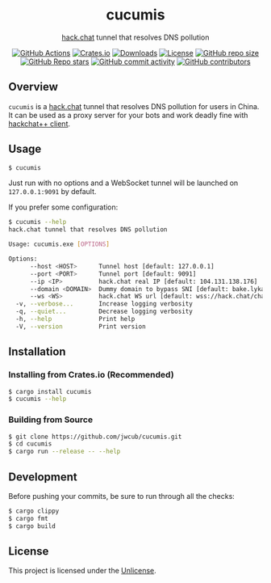 <div align="center">

# cucumis

[hack.chat](https://hack.chat) tunnel that resolves DNS pollution

[![GitHub Actions](https://img.shields.io/github/actions/workflow/status/jwcub/cucumis/build.yml?style=flat-square)](https://github.com/jwcub/cucumis/actions)
[![Crates.io](https://img.shields.io/crates/v/cucumis?style=flat-square)](https://crates.io/crates/cucumis)
[![Downloads](https://img.shields.io/crates/d/cucumis?style=flat-square)](https://crates.io/crates/cucumis)
[![License](https://img.shields.io/github/license/jwcub/cucumis?style=flat-square)](https://github.com/jwcub/cucumis/blob/main/LICENSE)
[![GitHub repo size](https://img.shields.io/github/repo-size/jwcub/cucumis?style=flat-square)](https://github.com/jwcub/cucumis)
[![GitHub Repo stars](https://img.shields.io/github/stars/jwcub/cucumis?style=flat-square&color=yellow)](https://github.com/jwcub/cucumis/stargazers)
[![GitHub commit activity](https://img.shields.io/github/commit-activity/y/jwcub/cucumis?style=flat-square)](https://github.com/jwcub/cucumis/commits/main/)
[![GitHub contributors](https://img.shields.io/github/contributors/jwcub/cucumis?style=flat-square)](https://github.com/jwcub/cucumis/graphs/contributors)

</div>

## Overview

`cucumis` is a [hack.chat](https://hack.chat) tunnel that resolves DNS pollution for users in China. It can be used as a proxy server for your bots and work deadly fine with [hackchat++ client](https://github.com/Hiyoteam/hackchat-client-plus).

## Usage

```sh
$ cucumis
```

Just run with no options and a WebSocket tunnel will be launched on `127.0.0.1:9091` by default.

If you prefer some configuration:

```sh
$ cucumis --help
hack.chat tunnel that resolves DNS pollution

Usage: cucumis.exe [OPTIONS]

Options:
      --host <HOST>      Tunnel host [default: 127.0.0.1]
      --port <PORT>      Tunnel port [default: 9091]
      --ip <IP>          hack.chat real IP [default: 104.131.138.176]
      --domain <DOMAIN>  Dummy domain to bypass SNI [default: bake.lyka.pro]
      --ws <WS>          hack.chat WS url [default: wss://hack.chat/chat-ws]
  -v, --verbose...       Increase logging verbosity
  -q, --quiet...         Decrease logging verbosity
  -h, --help             Print help
  -V, --version          Print version
```

## Installation

### Installing from Crates.io (Recommended)

```sh
$ cargo install cucumis
$ cucumis --help
```

### Building from Source

```sh
$ git clone https://github.com/jwcub/cucumis.git
$ cd cucumis
$ cargo run --release -- --help
```

## Development

Before pushing your commits, be sure to run through all the checks:

```sh
$ cargo clippy
$ cargo fmt
$ cargo build
```

## License

This project is licensed under the [Unlicense](https://github.com/jwcub/cucumis/blob/main/LICENSE).
